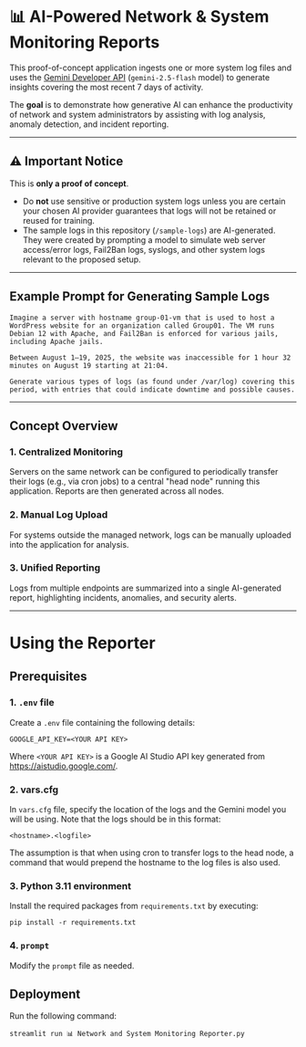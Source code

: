 # 📊 AI-Powered Network & System Monitoring Reports  

This proof-of-concept application ingests one or more system log files and uses the [Gemini Developer API](https://ai.google.dev/) (`gemini-2.5-flash` model) to generate insights covering the most recent 7 days of activity.  

The **goal** is to demonstrate how generative AI can enhance the productivity of network and system administrators by assisting with log analysis, anomaly detection, and incident reporting.  

---

## ⚠ Important Notice  
This is **only a proof of concept**.  

- Do **not** use sensitive or production system logs unless you are certain your chosen AI provider guarantees that logs will not be retained or reused for training.  
- The sample logs in this repository (`/sample-logs`) are AI-generated. They were created by prompting a model to simulate web server access/error logs, Fail2Ban logs, syslogs, and other system logs relevant to the proposed setup.  

---

## Example Prompt for Generating Sample Logs
```
Imagine a server with hostname group-01-vm that is used to host a WordPress website for an organization called Group01. The VM runs Debian 12 with Apache, and Fail2Ban is enforced for various jails, including Apache jails.

Between August 1–19, 2025, the website was inaccessible for 1 hour 32 minutes on August 19 starting at 21:04.

Generate various types of logs (as found under /var/log) covering this period, with entries that could indicate downtime and possible causes.
```

---

## Concept Overview
### 1. Centralized Monitoring
Servers on the same network can be configured to periodically transfer their logs (e.g., via cron jobs) to a central "head node" running this application. Reports are then generated across all nodes.

### 2. Manual Log Upload

For systems outside the managed network, logs can be manually uploaded into the application for analysis.

### 3. Unified Reporting

Logs from multiple endpoints are summarized into a single AI-generated report, highlighting incidents, anomalies, and security alerts.

---

# Using the Reporter
## Prerequisites
### 1. `.env` file
Create a `.env` file containing the following details:
```
GOOGLE_API_KEY=<YOUR API KEY>
```

Where `<YOUR API KEY>` is a Google AI Studio API key generated from https://aistudio.google.com/. 


### 2. vars.cfg
In `vars.cfg` file, specify the location of the logs and the Gemini model you will be using. Note that the logs should be in this format:

`<hostname>.<logfile>`

The assumption is that when using cron to transfer logs to the head node, a command that would prepend the hostname to the log files is also used.

### 3. Python 3.11 environment
Install the required packages from `requirements.txt` by executing:

```
pip install -r requirements.txt
```

### 4. `prompt`
Modify the `prompt` file as needed.

## Deployment
Run the following command:

```
streamlit run 📊 Network and System Monitoring Reporter.py
```

